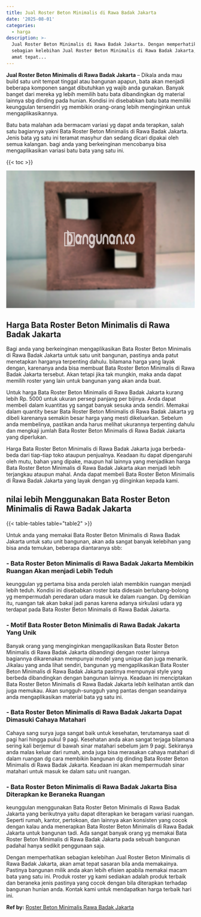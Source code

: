 ```yaml
---
title: Jual Roster Beton Minimalis di Rawa Badak Jakarta
date: '2025-08-01'
categories:
  - harga
description: >-
  Jual Roster Beton Minimalis di Rawa Badak Jakarta. Dengan memperhatikan
  sebagian kelebihan Jual Roster Beton Minimalis di Rawa Badak Jakarta, akan
  amat tepat...
---
```


**Jual Roster Beton Minimalis di Rawa Badak Jakarta** – Dikala anda mau build satu unit tempat tinggal atau bangunan apapun, bata akan menjadi beberapa komponen sangat dibutuhkan yg wajib anda gunakan. Banyak banget dari mereka yg lebih memilih batu bata dibandingkan dg material lainnya sbg dinding pada hunian. Kondisi ini disebabkan batu bata memiliki keunggulan tersendiri yg membikin orang-orang lebih menginginkan untuk mengaplikasikannya.

Batu bata malahan ada bermacam variasi yg dapat anda terapkan, salah satu bagiannya yakni Bata Roster Beton Minimalis di Rawa Badak Jakarta. Jenis bata yg satu ini teramat masyhur dan sedang dicari dipakai oleh semua kalangan. bagi anda yang berkeinginan mencobanya bisa mengaplikasikan variasi batu bata yang satu ini.

{{< toc >}}

![Jual Roster Beton Minimalis di Rawa Badak Jakarta](/images/bata-roster-minimalis-31.png)

## Harga Bata Roster Beton Minimalis di Rawa Badak Jakarta

Bagi anda yang berkeinginan mengaplikasikan Bata Roster Beton Minimalis di Rawa Badak Jakarta untuk satu unit bangunan, pastinya anda patut menetapkan harganya terpenting dahulu. bilamana harga yang layak dengan, karenanya anda bisa membuat Bata Roster Beton Minimalis di Rawa Badak Jakarta tersebut. Akan tetapi jika tak mungkin, maka anda dapat memilih roster yang lain untuk bangunan yang akan anda buat.

Untuk harga Bata Roster Beton Minimalis di Rawa Badak Jakarta kurang lebih Rp. 5000 untuk ukuran persegi panjang per bijinya. Anda dapat membeli dalam kuantitas yg sangat banyak sesuka anda sendiri. Memakai dalam quantity besar Bata Roster Beton Minimalis di Rawa Badak Jakarta yg dibeli karenanya semakin besar harga yang mesti dikeluarkan. Sebelum anda membelinya, pastikan anda harus melihat ukurannya terpenting dahulu dan mengkaji jumlah Bata Roster Beton Minimalis di Rawa Badak Jakarta yang diperlukan.

Harga Bata Roster Beton Minimalis di Rawa Badak Jakarta juga berbeda-beda dari tiap-tiap toko ataupun penjualnya. Keadaan itu dapat dipengaruhi oleh mutu, bahan yang dipake, maupun hal lainnya yang menjadikan harga Bata Roster Beton Minimalis di Rawa Badak Jakarta akan menjadi lebih terjangkau ataupun mahal. Anda dapat membeli Bata Roster Beton Minimalis di Rawa Badak Jakarta yang layak dengan yg diinginkan kepada kami.

## nilai lebih Menggunakan Bata Roster Beton Minimalis di Rawa Badak Jakarta

{{< table-tables table="table2" >}}

Untuk anda yang memakai Bata Roster Beton Minimalis di Rawa Badak Jakarta untuk satu unit bangunan, akan ada sangat banyak kelebihan yang bisa anda temukan, beberapa diantaranya sbb:

### \- Bata Roster Beton Minimalis di Rawa Badak Jakarta Membikin Ruangan Akan menjadi Lebih Teduh

keunggulan yg pertama bisa anda peroleh ialah membikin ruangan menjadi lebih teduh. Kondisi ini disebabkan roster bata didesain berlubang-bolong yg mempermudah peredaran udara masuk ke dalam ruangan. Dg demikian itu, ruangan tak akan bakal jadi panas karena adanya sirkulasi udara yg terdapat pada Bata Roster Beton Minimalis di Rawa Badak Jakarta.

### \- Motif Bata Roster Beton Minimalis di Rawa Badak Jakarta Yang Unik

Banyak orang yang menginginkan mengaplikasikan Bata Roster Beton Minimalis di Rawa Badak Jakarta dibandingi dengan roster lainnya bagiannya dikarenakan mempunyai model yang unique dan juga menarik. Jikalau yang anda lihat sendiri, bangunan yg mengaplikasikan Bata Roster Beton Minimalis di Rawa Badak Jakarta pastinya mempunyai style yang berbeda dibandingkan dengan bangunan lainnya. Keadaan ini menciptakan Bata Roster Beton Minimalis di Rawa Badak Jakarta lebih kelihatan antik dan juga memukau. Akan sungguh-sungguh yang pantas dengan seandainya anda mengaplikasikan material bata yg satu ini.

### \- Bata Roster Beton Minimalis di Rawa Badak Jakarta Dapat Dimasuki Cahaya Matahari

Cahaya sang surya juga sangat baik untuk kesehatan, terutamanya saat di pagi hari hingga pukul 9 pagi. Kesehatan anda akan sangat terjaga bilamana sering kali berjemur di bawah sinar matahari sebelum jam 9 pagi. Sekiranya anda malas keluar dari rumah, anda juga bisa merasakan cahaya matahari di dalam ruangan dg cara membikin bangunan dg dinding Bata Roster Beton Minimalis di Rawa Badak Jakarta. Keadaan ini akan mempermudah sinar matahari untuk masuk ke dalam satu unit ruangan.

### \- Bata Roster Beton Minimalis di Rawa Badak Jakarta Bisa Diterapkan ke Beraneka Ruangan

keunggulan menggunakan Bata Roster Beton Minimalis di Rawa Badak Jakarta yang berikutnya yaitu dapat diterapkan ke beragam variasi ruangan. Seperti rumah, kantor, pertokoan, dan lainnya akan konsisten yang cocok dengan kalau anda menerapkan Bata Roster Beton Minimalis di Rawa Badak Jakarta untuk bangunan tadi. Ada sangat banyak orang yg memakai Bata Roster Beton Minimalis di Rawa Badak Jakarta pada sebuah bangunan padahal hanya sedikit penggunaan saja.

Dengan memperhatikan sebagian kelebihan Jual Roster Beton Minimalis di Rawa Badak Jakarta, akan amat tepat sasaran bila anda memakainya. Pastinya bangunan milik anda akan lebih efisien apabila memakai macam bata yang satu ini. Produk roster yg kami sediakan adalah produk terbaik dan beraneka jenis pastinya yang cocok dengan bila diterapkan terhadap bangunan hunian anda. Kontak kami untuk mendapatkan harga terbaik hari ini.

**Ref by:** [Roster Beton Minimalis Rawa Badak Jakarta](https://id.wikipedia.org/wiki/Roster)
